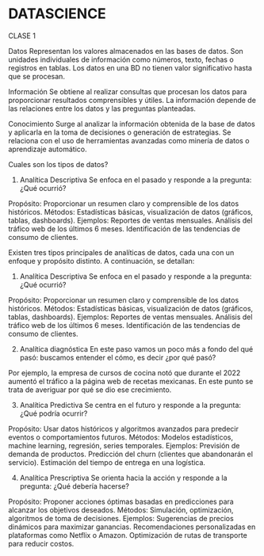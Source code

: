 # DATASCIENCE
CLASE 1

Datos
Representan los valores almacenados en las bases de datos.
Son unidades individuales de información como números, texto, fechas o registros en tablas.
Los datos en una BD no tienen valor significativo hasta que se procesan.

Información
Se obtiene al realizar consultas que procesan los datos para proporcionar resultados comprensibles y útiles.
La información depende de las relaciones entre los datos y las preguntas planteadas.

Conocimiento
Surge al analizar la información obtenida de la base de datos y aplicarla en la toma de decisiones o generación de estrategias.
Se relaciona con el uso de herramientas avanzadas como minería de datos o aprendizaje automático.

Cuales son los tipos de datos?

1. Analítica Descriptiva
Se enfoca en el pasado y responde a la pregunta: ¿Qué ocurrió?

Propósito: Proporcionar un resumen claro y comprensible de los datos históricos.
Métodos: Estadísticas básicas, visualización de datos (gráficos, tablas, dashboards).
Ejemplos:
Reportes de ventas mensuales.
Análisis del tráfico web de los últimos 6 meses.
Identificación de las tendencias de consumo de clientes.


Existen tres tipos principales de analíticas de datos, cada una con un enfoque y propósito distinto. A continuación, se detallan:

1. Analítica Descriptiva
Se enfoca en el pasado y responde a la pregunta: ¿Qué ocurrió?

Propósito: Proporcionar un resumen claro y comprensible de los datos históricos.
Métodos: Estadísticas básicas, visualización de datos (gráficos, tablas, dashboards).
Ejemplos:
Reportes de ventas mensuales.
Análisis del tráfico web de los últimos 6 meses.
Identificación de las tendencias de consumo de clientes.

2. Analítica diagnóstica 
En este paso vamos un poco más a fondo del qué pasó: buscamos entender el cómo, es decir ¿por qué pasó? 

Por ejemplo, la empresa de cursos de cocina notó que durante el 2022 aumentó el tráfico a la página web de recetas mexicanas. En este punto se trata de averiguar por qué se dio ese crecimiento. 

3. Analítica Predictiva
Se centra en el futuro y responde a la pregunta: ¿Qué podría ocurrir?

Propósito: Usar datos históricos y algoritmos avanzados para predecir eventos o comportamientos futuros.
Métodos: Modelos estadísticos, machine learning, regresión, series temporales.
Ejemplos:
Previsión de demanda de productos.
Predicción del churn (clientes que abandonarán el servicio).
Estimación del tiempo de entrega en una logística.

4. Analítica Prescriptiva
Se orienta hacia la acción y responde a la pregunta: ¿Qué debería hacerse?

Propósito: Proponer acciones óptimas basadas en predicciones para alcanzar los objetivos deseados.
Métodos: Simulación, optimización, algoritmos de toma de decisiones.
Ejemplos:
Sugerencias de precios dinámicos para maximizar ganancias.
Recomendaciones personalizadas en plataformas como Netflix o Amazon.
Optimización de rutas de transporte para reducir costos.


